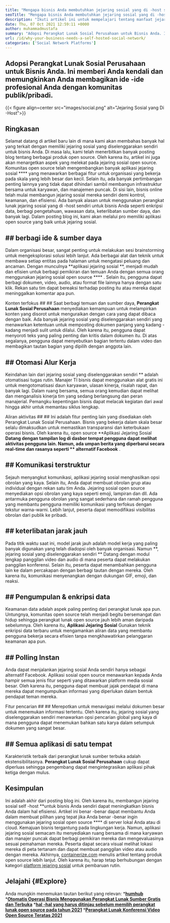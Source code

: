 ```yaml
---
title: "Mengapa bisnis Anda membutuhkan jejaring sosial yang di -host sendiri" 
seoTitle: "Mengapa bisnis Anda membutuhkan jejaring sosial yang di -host sendiri" 
description: "Ikuti artikel ini untuk mempelajari tentang manfaat jejaring sosial yang diselenggarakan sendiri untuk bisnis. Ini memungkinkan Anda membangun ruang publik/pribadi untuk tim dan individu." 
date: Thu, 07 Oct 2021 12:59:11 +0000
author: muhammadmustafa
summary: "Adopsi Perangkat Lunak Sosial Perusahaan untuk Bisnis Anda. Ini memberi Anda kendali dan memungkinkan Anda membagikan ide -ide profesional Anda dengan komunitas publik/pribadi." 
url: /id/why-your-business-needs-a-self-hosted-social-network/
categories: ['Social Network Platforms']
---
```


## Adopsi Perangkat Lunak Sosial Perusahaan untuk Bisnis Anda. Ini memberi Anda kendali dan memungkinkan Anda membagikan ide -ide profesional Anda dengan komunitas publik/pribadi.

{{< figure align=center src="images/social.png" alt="Jejaring Sosial yang Di -Host">}}


## Ringkasan
Selamat datang di artikel baru lain di mana kami akan membahas banyak hal yang terkait dengan memiliki jejaring sosial yang diselenggarakan sendiri untuk bisnis Anda. Di masa lalu, kami telah menerbitkan banyak posting blog tentang berbagai produk open source. Oleh karena itu, artikel ini juga akan menargetkan aspek yang melekat pada jejaring sosial open source. Komunitas open source telah mengembangkan banyak aplikasi jejaring sosial  ****  yang menawarkan berbagai fitur untuk organisasi yang bekerja pada skala yang lebih besar dan kecil. Selain itu, ada banyak pertimbangan penting lainnya yang tidak dapat dihindari sambil membangun infrastruktur bersama untuk karyawan, dan manajemen puncak.
Di sisi lain, bisnis online telah mulai membangun jejaring sosial mereka sendiri demi kontrol, keamanan, dan efisiensi. Ada banyak alasan untuk menggunakan perangkat lunak jejaring sosial yang di -host sendiri untuk bisnis Anda seperti enkripsi data, berbagi pengetahuan, wawasan data, keterlibatan sumber daya, dan banyak lagi. Dalam posting blog ini, kami akan melalui pro memiliki aplikasi open source yang baik untuk jejaring sosial.

## ## berbagi ide & sumber daya
Dalam organisasi besar, sangat penting untuk melakukan sesi brainstorming untuk mengeksplorasi solusi lebih lanjut. Ada berbagai alat dan teknik untuk membawa setiap entitas pada halaman untuk mengatasi peluang dan ancaman. Dengan munculnya **aplikasi jejaring sosial **, menjadi mudah dan efisien untuk berbagi pemikiran dan temuan Anda dengan semua orang menggunakan jejaring sosial open source **** . Selain itu, pengguna dapat berbagi dokumen, video, audio, atau format file lainnya hanya dengan satu klik. Rekan satu tim dapat bereaksi terhadap posting itu atau mereka dapat meninggalkan komentar apa pun.

Konten terfokus ## ## 
Saat berbagi temuan dan sumber daya, **Perangkat Lunak Sosial Perusahaan**  menyediakan kemampuan untuk melampirkan konten yang disorot untuk menguraikan dengan cara yang dapat dibaca dengan baik. Ada banyak jejaring sosial yang diselenggarakan sendiri yang menawarkan ketentuan untuk memposting dokumen panjang yang kadang -kadang menjadi sulit untuk dilalui. Oleh karena itu, pengguna dapat menyoroti teks yang paling penting dan kritis dalam dokumen itu. Di atas segalanya, pengguna dapat menyebutkan bagian tertentu dalam video dan membagikan tautan bagian yang dipilih dengan anggota lain.

## ## Otomasi Alur Kerja
Keindahan lain dari jejaring sosial yang diselenggarakan sendiri ** adalah otomatisasi tugas rutin. Manajer TI bisnis dapat menggunakan alat gratis ini untuk mengotomatisasi daun karyawan, ulasan kinerja, risalah rapat, dan banyak lagi. Dalam ruang bersama, semua orang kemudian dapat melihat dan menganalisis kinerja tim yang sedang berlangsung dan peran manajerial. Pemangku kepentingan bisnis dapat melacak kegiatan dari awal hingga akhir untuk memantau siklus lengkap.

Aliran aktivitas ## ## 
Ini adalah fitur penting lain yang disediakan oleh Perangkat Lunak Sosial Perusahaan. Bisnis yang bekerja dalam skala besar selalu dimaksudkan untuk memastikan transparansi dan keterbukaan operasi bisnis. Oleh karena itu, open source **Aplikasi Jejaring Sosial  **Datang dengan tampilan log di dasbor tempat pengguna dapat melihat aktivitas pengguna lain. Namun, ada umpan berita yang diperbarui secara real-time dan rasanya seperti **  alternatif Facebook** .

## ## Komunikasi terstruktur
Sejauh menyangkut komunikasi, aplikasi jejaring sosial menghasilkan opsi obrolan yang kaya. Selain itu, Anda dapat membuat obrolan grup atau individual dengan rekan satu tim Anda. Jejaring sosial open source menyediakan opsi obrolan yang kaya seperti emoji, lampiran dan dll. Ada antarmuka pengguna obrolan yang sangat sederhana dan ramah pengguna yang membantu pengguna memiliki komunikasi yang terfokus dengan tekstur warna-warni. Lebih lanjut, peserta dapat memodifikasi visibilitas obrolan dari publik ke pribadi.

## ## keterlibatan jarak jauh
Pada titik waktu saat ini, model jarak jauh adalah model kerja yang paling banyak digunakan yang telah diadopsi oleh banyak organisasi. Namun **, jejaring sosial yang diselenggarakan sendiri ** Datang dengan modul lengkap panggilan video dan audio di mana peserta dapat melakukan panggilan konferensi. Selain itu, peserta dapat menambahkan pengguna lain ke dalam percakapan dengan berbagi tautan dengan mereka. Oleh karena itu, komunikasi menyenangkan dengan dukungan GIF, emoji, dan reaksi.

## ## Pengumpulan & enkripsi data
Keamanan data adalah aspek paling penting dari perangkat lunak apa pun. Untungnya, komunitas open source telah menjadi begitu bersemangat dan hidup sehingga perangkat lunak open source jauh lebih aman daripada sebelumnya. Oleh karena itu, **Aplikasi Jejaring Sosial**  Gunakan teknik enkripsi data terbaru untuk mengamankan aliran data yang membantu pengguna bekerja secara efisien tanpa mengkhawatirkan pelanggaran keamanan apa pun.

## ## Polling Instan
Anda dapat menjalankan jejaring sosial Anda sendiri hanya sebagai alternatif Facebook. Aplikasi sosial open source menawarkan kepada Anda hampir semua jenis fitur seperti yang ditawarkan platform media sosial besar. Oleh karena itu, pengguna dapat membuat jajak pendapat di mana mereka dapat mengumpulkan informasi yang diperlukan dalam bentuk pendapat teman mereka.

Fitur pencarian ## ## 
Merepotkan untuk menavigasi melalui dokumen besar untuk menemukan informasi tertentu. Oleh karena itu, jejaring sosial yang diselenggarakan sendiri menawarkan opsi pencarian global yang kaya di mana pengguna dapat menemukan bahkan satu karya dalam setumpuk dokumen yang sangat besar.

## ## Semua aplikasi di satu tempat
Karakteristik terbaik dari perangkat lunak sumber terbuka adalah ekstensibilitasnya. **Perangkat Lunak Sosial Perusahaan**  cukup dapat diperluas sehingga pengembang dapat mengintegrasikan aplikasi pihak ketiga dengan mulus.

## Kesimpulan
Ini adalah akhir dari posting blog ini. Oleh karena itu, membangun jejaring sosial self -host **untuk bisnis Anda sendiri dapat meningkatkan bisnis Anda dalam hal efisiensi. Artikel ini benar -benar dapat membantu Anda dalam membuat pilihan yang tepat jika Anda benar -benar ingin menggunakan jejaring sosial open source ****  di server lokal Anda atau di cloud. Kemajuan bisnis tergantung pada lingkungan kerja. Namun, aplikasi jejaring sosial semacam itu menyediakan ruang bersama di mana karyawan dan manajer puncak dapat berbagi pemikiran mereka dan mengevaluasinya sesuai pemahaman mereka. Peserta dapat secara visual melihat lokasi mereka di peta tertanam dan dapat membuat panggilan video atau audio dengan mereka.
Akhirnya, [containerize.com][1] menulis artikel tentang produk open source lebih lanjut. Oleh karena itu, harap tetap berhubungan dengan kategori [platform jejaring sosial][2] untuk pembaruan rutin.

## Jelajahi   {#Explore}
Anda mungkin menemukan tautan berikut yang relevan:
  ***[humhub][3]** 
  ***[Otomatis Operasi Bisnis Menggunakan Perangkat Lunak Sumber Gratis dan Terbuka][4]** 
  ***[hal -hal yang harus ditinjau sebelum memilih perangkat lunak open source pada tahun 2021][5]** 
  *[**Perangkat Lunak Konferensi Video Open Source Teratas 2021** ][6]

  
[1]: https://www.containerize.com/
[2]: https://products.containerize.com/social-network-platforms/
[3]: https://products.containerize.com/social-network-platforms/humhub/
[4]: https://blog.containerize.com/blogging/automate-business-operations-using-open-source-software/
[5]: https://blog.containerize.com/cmdb-software/things-to-review-before-opting-open-source-software-in-2021/
[6]: https://blog.containerize.com/video-conferencing-software/top-5-open-source-video-conferencing-software-of-2021/
